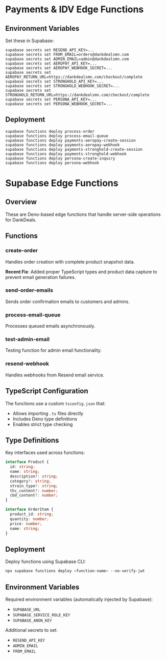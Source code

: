 # Payments & IDV Edge Functions

## Environment Variables

Set these in Supabase:

```
supabase secrets set RESEND_API_KEY=...
supabase secrets set FROM_EMAIL=orders@dankdealsmn.com
supabase secrets set ADMIN_EMAIL=admin@dankdealsmn.com
supabase secrets set AEROPAY_API_KEY=...
supabase secrets set AEROPAY_WEBHOOK_SECRET=...
supabase secrets set AEROPAY_RETURN_URL=https://dankdealsmn.com/checkout/complete
supabase secrets set STRONGHOLD_API_KEY=...
supabase secrets set STRONGHOLD_WEBHOOK_SECRET=...
supabase secrets set STRONGHOLD_RETURN_URL=https://dankdealsmn.com/checkout/complete
supabase secrets set PERSONA_API_KEY=...
supabase secrets set PERSONA_WEBHOOK_SECRET=...
```

## Deployment

```
supabase functions deploy process-order
supabase functions deploy process-email-queue
supabase functions deploy payments-aeropay-create-session
supabase functions deploy payments-aeropay-webhook
supabase functions deploy payments-stronghold-create-session
supabase functions deploy payments-stronghold-webhook
supabase functions deploy persona-create-inquiry
supabase functions deploy persona-webhook
```

# Supabase Edge Functions

## Overview

These are Deno-based edge functions that handle server-side operations for DankDeals.

## Functions

### create-order

Handles order creation with complete product snapshot data.

**Recent Fix**: Added proper TypeScript types and product data capture to prevent email generation failures.

### send-order-emails

Sends order confirmation emails to customers and admins.

### process-email-queue

Processes queued emails asynchronously.

### test-admin-email

Testing function for admin email functionality.

### resend-webhook

Handles webhooks from Resend email service.

## TypeScript Configuration

The functions use a custom `tsconfig.json` that:

- Allows importing `.ts` files directly
- Includes Deno type definitions
- Enables strict type checking

## Type Definitions

Key interfaces used across functions:

```typescript
interface Product {
  id: string;
  name: string;
  description?: string;
  category?: string;
  strain_type?: string;
  thc_content?: number;
  cbd_content?: number;
}

interface OrderItem {
  product_id: string;
  quantity: number;
  price: number;
  name: string;
}
```

## Deployment

Deploy functions using Supabase CLI:

```bash
npx supabase functions deploy <function-name> --no-verify-jwt
```

## Environment Variables

Required environment variables (automatically injected by Supabase):

- `SUPABASE_URL`
- `SUPABASE_SERVICE_ROLE_KEY`
- `SUPABASE_ANON_KEY`

Additional secrets to set:

- `RESEND_API_KEY`
- `ADMIN_EMAIL`
- `FROM_EMAIL`
